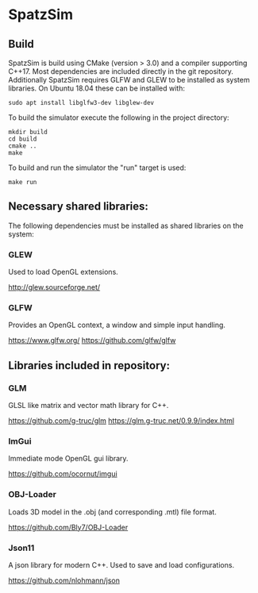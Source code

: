 # SpatzSim

## Build

SpatzSim is build using CMake (version > 3.0) and a compiler supporting C++17.
Most dependencies are included directly in the git repository. Additionally
SpatzSim requires GLFW and GLEW to be installed as system libraries. On Ubuntu
18.04 these can be installed with:

```
sudo apt install libglfw3-dev libglew-dev
```

To build the simulator execute the following in the project directory:

```
mkdir build
cd build
cmake ..
make
```

To build and run the simulator the "run" target is used:

```
make run
```

## Necessary shared libraries:

The following dependencies must be installed as shared libraries on the system:

### GLEW

Used to load OpenGL extensions.

http://glew.sourceforge.net/

### GLFW

Provides an OpenGL context, a window and simple input handling.

https://www.glfw.org/
https://github.com/glfw/glfw

## Libraries included in repository:

### GLM

GLSL like matrix and vector math library for C++.

https://github.com/g-truc/glm
https://glm.g-truc.net/0.9.9/index.html

### ImGui

Immediate mode OpenGL gui library.

https://github.com/ocornut/imgui

### OBJ-Loader

Loads 3D model in the .obj (and corresponding .mtl) file format.

https://github.com/Bly7/OBJ-Loader

### Json11

A json library for modern C++. Used to save and load configurations.

https://github.com/nlohmann/json
